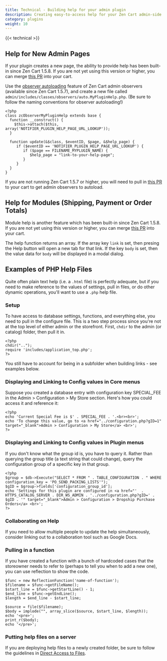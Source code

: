 ```yaml
---
title: Technical - Building help for your admin plugin 
description: Creating easy-to-access help for your Zen Cart admin-side modification
category: plugins
weight: 10
---
```


{{< technical >}}

## Help for New Admin Pages 

If your plugin creates a new page, the ability to provide help has been built-in since Zen Cart 1.5.8.  If you are not yet using this version or higher, you can merge [this PR](https://github.com/zencart/zencart/pull/4243/commits/ea92e4a950ba0c373ec081a3472d16f5030a70c1) into your cart. 

Use the [observer autoloading](https://docs.zen-cart.com/dev/code/notifiers/#auto-loaded-observers) feature of Zen Cart admin observers (available since Zen Cart 1.5.7), and create a new file called `admin/includes/classes/observers/auto.MyPluginHelp.php`.  (Be sure to follow the naming conventions for observer autoloading!)

```
<?php
class zcObserverMyPluginHelp extends base {
  function __construct() {
    $this->attach($this, array('NOTIFIER_PLUGIN_HELP_PAGE_URL_LOOKUP'));
  }

  function update(&$class, $eventID, $page, &$help_page) {
     if ($eventID == 'NOTIFIER_PLUGIN_HELP_PAGE_URL_LOOKUP') {
        if ($page == FILENAME_MYPLUGIN_NAME) {
           $help_page = "link-to-your-help-page"; 
        }
     }
  }
}
```

If you are not running Zen Cart 1.5.7 or higher, you will need to pull in [this PR](https://github.com/zencart/zencart/commit/bc195baf258c11b73f29de41020e1c0505e4d462) to your cart to get admin observers to autoload. 

## Help for Modules (Shipping, Payment or Order Totals) 

Module help is another feature which has been built-in since Zen Cart 1.5.8.  If you are not yet using this version or higher, you can merge [this PR](https://github.com/zencart/zencart/commit/77d4434ed5469c2f65e79a890ac6a4cb4fe85ac4) into your cart. 

The help function returns an array. If the array key `link` is set, then presing the Help button will open a new tab for that link.  If the key `body` is set, then the value data for `body` will be displayed in a modal dialog.

## Examples of PHP Help Files 

Quite often plain text help (i.e. a `.html` file) is perfectly adequate, but if you need to make reference to the values of settings, pull in files, or do other dynamic operations, you'll want to use a `.php` help file.

### Setup 
To have access to database settings, functions, and everything else, you need to pull in the configure file.  This is a two step process since you're not at the top level of either admin or the storefront.  First, `chdir` to the admin (or catalog) folder, then pull it in.

```
<?php 
chdir("..");
require 'includes/application_top.php';
?>
```

You still have to account for being in a subfolder when building links - see examples below. 

### Displaying and Linking to Config values in Core menus 

Suppose you created a database entry with configuration key SPECIAL_FEE in the Admin > Configuration > My Store section.  Here's how you could access it and reference it: 

```
<?php
echo 'Current Special Fee is $' . SPECIAL_FEE . '.<br><br>';
echo 'To change this value, go to <a href="../configuration.php?gID=1" target="_blank">Admin > Configuration > My Store</a> <br>';
?>
```

### Displaying and Linking to Config values in Plugin menus 

If you don't know what the group id is, you have to query it. 
Rather than querying the group title (a text string that could change), query the configuration group of a specific key in that group. 

```
<?php 
$group = $db->Execute("SELECT * FROM " . TABLE_CONFIGURATION . " WHERE configuration_key = 'PO_SEND_PACKING_LISTS'");
$gID = $group->fields['configuration_group_id'];
echo 'Settings for this plugin are configured in <a href="'  . HTTPS_CATALOG_SERVER . DIR_WS_ADMIN . '../configuration.php?gID=' . $gID . '" target="_blank">Admin > Configuration > Dropship Purchase Orders</a> <br>';
?>
```

### Collaborating on Help 

If you need to allow multiple people to update the help simultaneously, consider linking out to a collaboration tool such as Google Docs. 

### Pulling in a function 

If you have created a function with a bunch of hardcoded cases that the storeowner needs to refer to (perhaps to tell you when to add a new one), you can use reflection to show the code. 

```
$func = new ReflectionFunction('name-of-function');
$filename = $func->getFileName();
$start_line = $func->getStartLine() - 1;
$end_line = $func->getEndLine();
$length = $end_line - $start_line;

$source = file($filename);
$body = implode("", array_slice($source, $start_line, $length));
echo '<pre>';
print_r($body);
echo '</pre>';
```

### Putting help files on a server 

If you are deploying help files to a newly created folder, be sure to follow the guidelines in [Direct Access to Files](/user/customizing/add_pages/#direct-access-to-files). 

